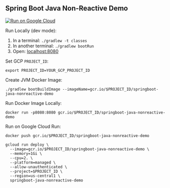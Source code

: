 Spring Boot Java Non-Reactive Demo
----------------------------------

[![Run on Google Cloud](https://deploy.cloud.run/button.svg)](https://deploy.cloud.run)

Run Locally (dev mode):
1. In a terminal: `./gradlew -t classes`
1. In another terminal: `./gradlew bootRun`
1. Open: [localhost:8080](http://localhost:8080)


Set GCP `PROJECT_ID`:
```
export PROJECT_ID=YOUR_GCP_PROJECT_ID
```

Create JVM Docker Image:
```
./gradlew bootBuildImage --imageName=gcr.io/$PROJECT_ID/springboot-java-nonreactive-demo
```

Run Docker Image Locally:
```
docker run -p8080:8080 gcr.io/$PROJECT_ID/springboot-java-nonreactive-demo
```

Run on Google Cloud Run:
```
docker push gcr.io/$PROJECT_ID/springboot-java-nonreactive-demo

gcloud run deploy \
  --image=gcr.io/$PROJECT_ID/springboot-java-nonreactive-demo \
  --memory=1Gi \
  --cpu=2. \
  --platform=managed \
  --allow-unauthenticated \
  --project=$PROJECT_ID \
  --region=us-central1 \
  springboot-java-nonreactive-demo